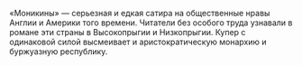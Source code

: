 <!--2017-01-07 12:31:59-->
«Моникины» — серьезная и едкая сатира на общественные нравы Англии и Америки того времени. Читатели без особого труда узнавали в романе эти страны в Высокопрыгии и Низкопрыгии. Купер с одинаковой силой высмеивает и аристократическую монархию и буржуазную республику.
